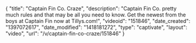 {
    "title": "Captain Fin Co. Craze",
    "description": "Captain Fin Co. pretty much rules and that may be all you need to know. Get the newest from the boys at Captain Fin now at Tillys.com!",
    "videoid": "151846",
    "date_created": "1397072617",
    "date_modified": "1418181272",
    "type": "captivate",
    "layout": "video",
    "url": "\/v\/captain-fin-co-craze\/151846"
}